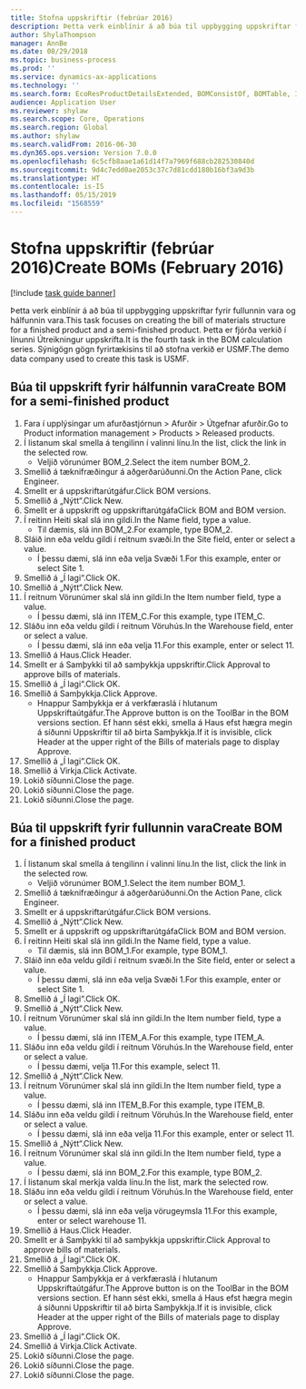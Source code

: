 ```yaml
---
title: Stofna uppskriftir (febrúar 2016)
description: Þetta verk einblínir á að búa til uppbygging uppskriftar fyrir fullunnin vara og hálfunnin vara.
author: ShylaThompson
manager: AnnBe
ms.date: 08/29/2018
ms.topic: business-process
ms.prod: ''
ms.service: dynamics-ax-applications
ms.technology: ''
ms.search.form: EcoResProductDetailsExtended, BOMConsistOf, BOMTable, InventLocationIdLookup
audience: Application User
ms.reviewer: shylaw
ms.search.scope: Core, Operations
ms.search.region: Global
ms.author: shylaw
ms.search.validFrom: 2016-06-30
ms.dyn365.ops.version: Version 7.0.0
ms.openlocfilehash: 6c5cfb8aae1a61d14f7a7969f688cb282530840d
ms.sourcegitcommit: 9d4c7edd0ae2053c37c7d81cdd180b16bf3a9d3b
ms.translationtype: HT
ms.contentlocale: is-IS
ms.lasthandoff: 05/15/2019
ms.locfileid: "1568559"
---
```

# <a name="create-boms-february-2016"></a><span data-ttu-id="2cc0f-103">Stofna uppskriftir (febrúar 2016)</span><span class="sxs-lookup"><span data-stu-id="2cc0f-103">Create BOMs (February 2016)</span></span>

[!include [task guide banner](../../includes/task-guide-banner.md)]

<span data-ttu-id="2cc0f-104">Þetta verk einblínir á að búa til uppbygging uppskriftar fyrir fullunnin vara og hálfunnin vara.</span><span class="sxs-lookup"><span data-stu-id="2cc0f-104">This task focuses on creating the bill of materials structure for a finished product and a semi-finished product.</span></span> <span data-ttu-id="2cc0f-105">Þetta er fjórða verkið í línunni Útreikningur uppskrifta.</span><span class="sxs-lookup"><span data-stu-id="2cc0f-105">It is the fourth task in the BOM calculation series.</span></span> <span data-ttu-id="2cc0f-106">Sýnigögn gögn fyrirtækisins til að stofna verkið er USMF.</span><span class="sxs-lookup"><span data-stu-id="2cc0f-106">The demo data company used to create this task is USMF.</span></span>


## <a name="create-bom-for-a-semi-finished-product"></a><span data-ttu-id="2cc0f-107">Búa til uppskrift fyrir hálfunnin vara</span><span class="sxs-lookup"><span data-stu-id="2cc0f-107">Create BOM for a semi-finished product</span></span>
1. <span data-ttu-id="2cc0f-108">Fara í upplýsingar um afurðastjórnun > Afurðir > Útgefnar afurðir.</span><span class="sxs-lookup"><span data-stu-id="2cc0f-108">Go to Product information management > Products > Released products.</span></span>
2. <span data-ttu-id="2cc0f-109">Í listanum skal smella á tengilinn í valinni línu.</span><span class="sxs-lookup"><span data-stu-id="2cc0f-109">In the list, click the link in the selected row.</span></span>
    * <span data-ttu-id="2cc0f-110">Veljið vörunúmer BOM_2.</span><span class="sxs-lookup"><span data-stu-id="2cc0f-110">Select the item number BOM_2.</span></span>  
3. <span data-ttu-id="2cc0f-111">Smellið á tæknifræðingur á aðgerðarúðunni.</span><span class="sxs-lookup"><span data-stu-id="2cc0f-111">On the Action Pane, click Engineer.</span></span>
4. <span data-ttu-id="2cc0f-112">Smellt er á uppskriftarútgáfur.</span><span class="sxs-lookup"><span data-stu-id="2cc0f-112">Click BOM versions.</span></span>
5. <span data-ttu-id="2cc0f-113">Smellið á „Nýtt“.</span><span class="sxs-lookup"><span data-stu-id="2cc0f-113">Click New.</span></span>
6. <span data-ttu-id="2cc0f-114">Smellt er á uppskrift og uppskriftarútgáfa</span><span class="sxs-lookup"><span data-stu-id="2cc0f-114">Click BOM and BOM version.</span></span>
7. <span data-ttu-id="2cc0f-115">Í reitinn Heiti skal slá inn gildi.</span><span class="sxs-lookup"><span data-stu-id="2cc0f-115">In the Name field, type a value.</span></span>
    * <span data-ttu-id="2cc0f-116">Til dæmis, slá inn BOM_2.</span><span class="sxs-lookup"><span data-stu-id="2cc0f-116">For example, type BOM_2.</span></span>  
8. <span data-ttu-id="2cc0f-117">Sláið inn eða veldu gildi í reitnum svæði.</span><span class="sxs-lookup"><span data-stu-id="2cc0f-117">In the Site field, enter or select a value.</span></span>
    * <span data-ttu-id="2cc0f-118">Í þessu dæmi, slá inn eða velja Svæði 1.</span><span class="sxs-lookup"><span data-stu-id="2cc0f-118">For this example, enter or select Site 1.</span></span>  
9. <span data-ttu-id="2cc0f-119">Smellið á „Í lagi“.</span><span class="sxs-lookup"><span data-stu-id="2cc0f-119">Click OK.</span></span>
10. <span data-ttu-id="2cc0f-120">Smellið á „Nýtt“.</span><span class="sxs-lookup"><span data-stu-id="2cc0f-120">Click New.</span></span>
11. <span data-ttu-id="2cc0f-121">Í reitnum Vörunúmer skal slá inn gildi.</span><span class="sxs-lookup"><span data-stu-id="2cc0f-121">In the Item number field, type a value.</span></span>
    * <span data-ttu-id="2cc0f-122">Í þessu dæmi, slá inn ITEM_C.</span><span class="sxs-lookup"><span data-stu-id="2cc0f-122">For this example, type ITEM_C.</span></span>  
12. <span data-ttu-id="2cc0f-123">Sláðu inn eða veldu gildi í reitnum Vöruhús.</span><span class="sxs-lookup"><span data-stu-id="2cc0f-123">In the Warehouse field, enter or select a value.</span></span>
    * <span data-ttu-id="2cc0f-124">Í þessu dæmi, slá inn eða velja 11.</span><span class="sxs-lookup"><span data-stu-id="2cc0f-124">For this example, enter or select 11.</span></span>  
13. <span data-ttu-id="2cc0f-125">Smellið á Haus.</span><span class="sxs-lookup"><span data-stu-id="2cc0f-125">Click Header.</span></span>
14. <span data-ttu-id="2cc0f-126">Smellt er á Samþykki til að samþykkja uppskriftir.</span><span class="sxs-lookup"><span data-stu-id="2cc0f-126">Click Approval to approve bills of materials.</span></span>
15. <span data-ttu-id="2cc0f-127">Smellið á „Í lagi“.</span><span class="sxs-lookup"><span data-stu-id="2cc0f-127">Click OK.</span></span>
16. <span data-ttu-id="2cc0f-128">Smellið á Samþykkja.</span><span class="sxs-lookup"><span data-stu-id="2cc0f-128">Click Approve.</span></span>
    * <span data-ttu-id="2cc0f-129">Hnappur Samþykkja er á verkfæraslá í hlutanum Uppskriftaútgáfur.</span><span class="sxs-lookup"><span data-stu-id="2cc0f-129">The Approve button is on the ToolBar in the  BOM versions section.</span></span> <span data-ttu-id="2cc0f-130">Ef hann sést ekki, smella á Haus efst hægra megin á síðunni Uppskriftir til að birta Samþykkja.</span><span class="sxs-lookup"><span data-stu-id="2cc0f-130">If it is invisible, click Header at the upper right of the Bills of materials page to display Approve.</span></span>  
17. <span data-ttu-id="2cc0f-131">Smellið á „Í lagi“.</span><span class="sxs-lookup"><span data-stu-id="2cc0f-131">Click OK.</span></span>
18. <span data-ttu-id="2cc0f-132">Smellið á Virkja.</span><span class="sxs-lookup"><span data-stu-id="2cc0f-132">Click Activate.</span></span>
19. <span data-ttu-id="2cc0f-133">Lokið síðunni.</span><span class="sxs-lookup"><span data-stu-id="2cc0f-133">Close the page.</span></span>
20. <span data-ttu-id="2cc0f-134">Lokið síðunni.</span><span class="sxs-lookup"><span data-stu-id="2cc0f-134">Close the page.</span></span>
21. <span data-ttu-id="2cc0f-135">Lokið síðunni.</span><span class="sxs-lookup"><span data-stu-id="2cc0f-135">Close the page.</span></span>

## <a name="create-bom-for-a-finished-product"></a><span data-ttu-id="2cc0f-136">Búa til uppskrift fyrir fullunnin vara</span><span class="sxs-lookup"><span data-stu-id="2cc0f-136">Create BOM for a finished product</span></span>
1. <span data-ttu-id="2cc0f-137">Í listanum skal smella á tengilinn í valinni línu.</span><span class="sxs-lookup"><span data-stu-id="2cc0f-137">In the list, click the link in the selected row.</span></span>
    * <span data-ttu-id="2cc0f-138">Veljið vörunúmer BOM_1.</span><span class="sxs-lookup"><span data-stu-id="2cc0f-138">Select the item number BOM_1.</span></span>  
2. <span data-ttu-id="2cc0f-139">Smellið á tæknifræðingur á aðgerðarúðunni.</span><span class="sxs-lookup"><span data-stu-id="2cc0f-139">On the Action Pane, click Engineer.</span></span>
3. <span data-ttu-id="2cc0f-140">Smellt er á uppskriftarútgáfur.</span><span class="sxs-lookup"><span data-stu-id="2cc0f-140">Click BOM versions.</span></span>
4. <span data-ttu-id="2cc0f-141">Smellið á „Nýtt“.</span><span class="sxs-lookup"><span data-stu-id="2cc0f-141">Click New.</span></span>
5. <span data-ttu-id="2cc0f-142">Smellt er á uppskrift og uppskriftarútgáfa</span><span class="sxs-lookup"><span data-stu-id="2cc0f-142">Click BOM and BOM version.</span></span>
6. <span data-ttu-id="2cc0f-143">Í reitinn Heiti skal slá inn gildi.</span><span class="sxs-lookup"><span data-stu-id="2cc0f-143">In the Name field, type a value.</span></span>
    * <span data-ttu-id="2cc0f-144">Til dæmis, slá inn BOM_1.</span><span class="sxs-lookup"><span data-stu-id="2cc0f-144">For example, type BOM_1.</span></span>  
7. <span data-ttu-id="2cc0f-145">Sláið inn eða veldu gildi í reitnum svæði.</span><span class="sxs-lookup"><span data-stu-id="2cc0f-145">In the Site field, enter or select a value.</span></span>
    * <span data-ttu-id="2cc0f-146">Í þessu dæmi, slá inn eða velja Svæði 1.</span><span class="sxs-lookup"><span data-stu-id="2cc0f-146">For this example, enter or select Site 1.</span></span>  
8. <span data-ttu-id="2cc0f-147">Smellið á „Í lagi“.</span><span class="sxs-lookup"><span data-stu-id="2cc0f-147">Click OK.</span></span>
9. <span data-ttu-id="2cc0f-148">Smellið á „Nýtt“.</span><span class="sxs-lookup"><span data-stu-id="2cc0f-148">Click New.</span></span>
10. <span data-ttu-id="2cc0f-149">Í reitnum Vörunúmer skal slá inn gildi.</span><span class="sxs-lookup"><span data-stu-id="2cc0f-149">In the Item number field, type a value.</span></span>
    * <span data-ttu-id="2cc0f-150">Í þessu dæmi, slá inn ITEM_A.</span><span class="sxs-lookup"><span data-stu-id="2cc0f-150">For this example, type ITEM_A.</span></span>  
11. <span data-ttu-id="2cc0f-151">Sláðu inn eða veldu gildi í reitnum Vöruhús.</span><span class="sxs-lookup"><span data-stu-id="2cc0f-151">In the Warehouse field, enter or select a value.</span></span>
    * <span data-ttu-id="2cc0f-152">Í þessu dæmi, velja 11.</span><span class="sxs-lookup"><span data-stu-id="2cc0f-152">For this example, select 11.</span></span>  
12. <span data-ttu-id="2cc0f-153">Smellið á „Nýtt“.</span><span class="sxs-lookup"><span data-stu-id="2cc0f-153">Click New.</span></span>
13. <span data-ttu-id="2cc0f-154">Í reitnum Vörunúmer skal slá inn gildi.</span><span class="sxs-lookup"><span data-stu-id="2cc0f-154">In the Item number field, type a value.</span></span>
    * <span data-ttu-id="2cc0f-155">Í þessu dæmi, slá inn ITEM_B.</span><span class="sxs-lookup"><span data-stu-id="2cc0f-155">For this example, type ITEM_B.</span></span>  
14. <span data-ttu-id="2cc0f-156">Sláðu inn eða veldu gildi í reitnum Vöruhús.</span><span class="sxs-lookup"><span data-stu-id="2cc0f-156">In the Warehouse field, enter or select a value.</span></span>
    * <span data-ttu-id="2cc0f-157">Í þessu dæmi, slá inn eða velja 11.</span><span class="sxs-lookup"><span data-stu-id="2cc0f-157">For this example, enter or select 11.</span></span>  
15. <span data-ttu-id="2cc0f-158">Smellið á „Nýtt“.</span><span class="sxs-lookup"><span data-stu-id="2cc0f-158">Click New.</span></span>
16. <span data-ttu-id="2cc0f-159">Í reitnum Vörunúmer skal slá inn gildi.</span><span class="sxs-lookup"><span data-stu-id="2cc0f-159">In the Item number field, type a value.</span></span>
    * <span data-ttu-id="2cc0f-160">Í þessu dæmi, slá inn BOM_2.</span><span class="sxs-lookup"><span data-stu-id="2cc0f-160">For this example, type BOM_2.</span></span>  
17. <span data-ttu-id="2cc0f-161">Í listanum skal merkja valda línu.</span><span class="sxs-lookup"><span data-stu-id="2cc0f-161">In the list, mark the selected row.</span></span>
18. <span data-ttu-id="2cc0f-162">Sláðu inn eða veldu gildi í reitnum Vöruhús.</span><span class="sxs-lookup"><span data-stu-id="2cc0f-162">In the Warehouse field, enter or select a value.</span></span>
    * <span data-ttu-id="2cc0f-163">Í þessu dæmi, slá inn eða velja vörugeymsla 11.</span><span class="sxs-lookup"><span data-stu-id="2cc0f-163">For this example, enter or select warehouse 11.</span></span>  
19. <span data-ttu-id="2cc0f-164">Smellið á Haus.</span><span class="sxs-lookup"><span data-stu-id="2cc0f-164">Click Header.</span></span>
20. <span data-ttu-id="2cc0f-165">Smellt er á Samþykki til að samþykkja uppskriftir.</span><span class="sxs-lookup"><span data-stu-id="2cc0f-165">Click Approval to approve bills of materials.</span></span>
21. <span data-ttu-id="2cc0f-166">Smellið á „Í lagi“.</span><span class="sxs-lookup"><span data-stu-id="2cc0f-166">Click OK.</span></span>
22. <span data-ttu-id="2cc0f-167">Smellið á Samþykkja.</span><span class="sxs-lookup"><span data-stu-id="2cc0f-167">Click Approve.</span></span>
    * <span data-ttu-id="2cc0f-168">Hnappur Samþykkja er á verkfæraslá í hlutanum Uppskriftaútgáfur.</span><span class="sxs-lookup"><span data-stu-id="2cc0f-168">The Approve button is on the ToolBar in the  BOM versions section.</span></span> <span data-ttu-id="2cc0f-169">Ef hann sést ekki, smella á Haus efst hægra megin á síðunni Uppskriftir til að birta Samþykkja.</span><span class="sxs-lookup"><span data-stu-id="2cc0f-169">If it is invisible, click Header at the upper right of the Bills of materials page to display Approve.</span></span>  
23. <span data-ttu-id="2cc0f-170">Smellið á „Í lagi“.</span><span class="sxs-lookup"><span data-stu-id="2cc0f-170">Click OK.</span></span>
24. <span data-ttu-id="2cc0f-171">Smellið á Virkja.</span><span class="sxs-lookup"><span data-stu-id="2cc0f-171">Click Activate.</span></span>
25. <span data-ttu-id="2cc0f-172">Lokið síðunni.</span><span class="sxs-lookup"><span data-stu-id="2cc0f-172">Close the page.</span></span>
26. <span data-ttu-id="2cc0f-173">Lokið síðunni.</span><span class="sxs-lookup"><span data-stu-id="2cc0f-173">Close the page.</span></span>
27. <span data-ttu-id="2cc0f-174">Lokið síðunni.</span><span class="sxs-lookup"><span data-stu-id="2cc0f-174">Close the page.</span></span>


